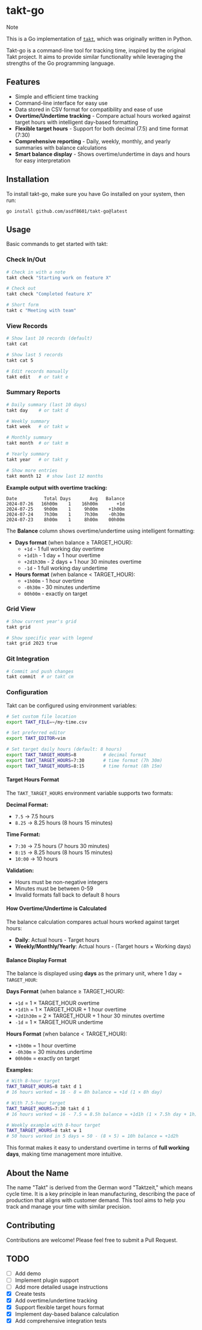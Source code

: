 # takt-go

> [!NOTE]
> This is a Go implementation of [`takt`](https://github.com/asdf8601/takt), which was originally written in Python.

Takt-go is a command-line tool for tracking time, inspired by the original Takt
project. It aims to provide similar functionality while leveraging the
strengths of the Go programming language.

## Features

- Simple and efficient time tracking
- Command-line interface for easy use
- Data stored in CSV format for compatibility and ease of use
- **Overtime/Undertime tracking** - Compare actual hours worked against target hours with intelligent day-based formatting
- **Flexible target hours** - Support for both decimal (7.5) and time format (7:30)
- **Comprehensive reporting** - Daily, weekly, monthly, and yearly summaries with balance calculations
- **Smart balance display** - Shows overtime/undertime in days and hours for easy interpretation

## Installation

To install takt-go, make sure you have Go installed on your system, then run:

```
go install github.com/asdf8601/takt-go@latest
```


## Usage

Basic commands to get started with takt:

### Check In/Out

```bash
# Check in with a note
takt check "Starting work on feature X"

# Check out
takt check "Completed feature X"

# Short form
takt c "Meeting with team"
```

### View Records

```bash
# Show last 10 records (default)
takt cat

# Show last 5 records
takt cat 5

# Edit records manually
takt edit   # or takt e
```

### Summary Reports

```bash
# Daily summary (last 10 days)
takt day    # or takt d

# Weekly summary
takt week   # or takt w

# Monthly summary
takt month  # or takt m

# Yearly summary
takt year   # or takt y

# Show more entries
takt month 12  # show last 12 months
```

**Example output with overtime tracking:**
```
Date          Total	Days	   Avg	 Balance
2024-07-26   16h00m	   1	16h00m	     +1d
2024-07-25    9h00m	   1	 9h00m	  +1h00m
2024-07-24    7h30m	   1	 7h30m	  -0h30m
2024-07-23    8h00m	   1	 8h00m	  00h00m
```

The **Balance** column shows overtime/undertime using intelligent formatting:
- **Days format** (when balance ≥ TARGET_HOUR):
  - `+1d` - 1 full working day overtime
  - `+1d1h` - 1 day + 1 hour overtime
  - `+2d1h30m` - 2 days + 1 hour 30 minutes overtime
  - `-1d` - 1 full working day undertime
- **Hours format** (when balance < TARGET_HOUR):
  - `+1h00m` - 1 hour overtime
  - `-0h30m` - 30 minutes undertime
  - `00h00m` - exactly on target

### Grid View

```bash
# Show current year's grid
takt grid

# Show specific year with legend
takt grid 2023 true
```

### Git Integration

```bash
# Commit and push changes
takt commit  # or takt cm
```

### Configuration

Takt can be configured using environment variables:

```bash
# Set custom file location
export TAKT_FILE=~/my-time.csv

# Set preferred editor
export TAKT_EDITOR=vim

# Set target daily hours (default: 8 hours)
export TAKT_TARGET_HOURS=8          # decimal format
export TAKT_TARGET_HOURS=7:30       # time format (7h 30m)
export TAKT_TARGET_HOURS=8:15       # time format (8h 15m)
```

#### Target Hours Format

The `TAKT_TARGET_HOURS` environment variable supports two formats:

**Decimal Format:**
- `7.5` → 7.5 hours
- `8.25` → 8.25 hours (8 hours 15 minutes)

**Time Format:**
- `7:30` → 7.5 hours (7 hours 30 minutes)
- `8:15` → 8.25 hours (8 hours 15 minutes)
- `10:00` → 10 hours

**Validation:**
- Hours must be non-negative integers
- Minutes must be between 0-59
- Invalid formats fall back to default 8 hours

#### How Overtime/Undertime is Calculated

The balance calculation compares actual hours worked against target hours:

- **Daily**: Actual hours - Target hours
- **Weekly/Monthly/Yearly**: Actual hours - (Target hours × Working days)

#### Balance Display Format

The balance is displayed using **days** as the primary unit, where 1 day = `TARGET_HOUR`:

**Days Format** (when balance ≥ TARGET_HOUR):
- `+1d` = 1 × TARGET_HOUR overtime
- `+1d1h` = 1 × TARGET_HOUR + 1 hour overtime
- `+2d1h30m` = 2 × TARGET_HOUR + 1 hour 30 minutes overtime
- `-1d` = 1 × TARGET_HOUR undertime

**Hours Format** (when balance < TARGET_HOUR):
- `+1h00m` = 1 hour overtime
- `-0h30m` = 30 minutes undertime
- `00h00m` = exactly on target

**Examples:**
```bash
# With 8-hour target
TAKT_TARGET_HOURS=8 takt d 1
# 16 hours worked = 16 - 8 = 8h balance = +1d (1 × 8h day)

# With 7.5-hour target
TAKT_TARGET_HOURS=7:30 takt d 1
# 16 hours worked = 16 - 7.5 = 8.5h balance = +1d1h (1 × 7.5h day + 1h)

# Weekly example with 8-hour target
TAKT_TARGET_HOURS=8 takt w 1
# 50 hours worked in 5 days = 50 - (8 × 5) = 10h balance = +1d2h
```

This format makes it easy to understand overtime in terms of **full working
days**, making time management more intuitive.


## About the Name

The name "Takt" is derived from the German word "Taktzeit," which means cycle
time. It is a key principle in lean manufacturing, describing the pace of
production that aligns with customer demand. This tool aims to help you track
and manage your time with similar precision.

## Contributing

Contributions are welcome! Please feel free to submit a Pull Request.

## TODO

- [ ] Add demo
- [ ] Implement plugin support
- [ ] Add more detailed usage instructions
- [x] Create tests
- [x] Add overtime/undertime tracking
- [x] Support flexible target hours format
- [x] Implement day-based balance calculation
- [x] Add comprehensive integration tests
